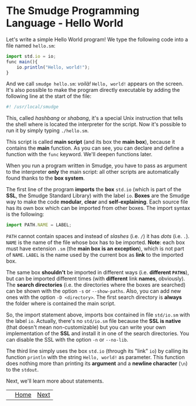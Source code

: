 # The Smudge Programming Language - Hello World

Let's write a simple Hello World program!
We type the following code into a file named `hello.sm`:

```js
import std.io = io;
func main(){
    io.println("Hello, world!");
}
```

And we call `smudge hello.sm`: *voilà!* `Hello, world!` appears on the screen.
It's also possible to make the program directly executable by adding the following line at the start of the file:

```js
#! /usr/local/smudge
```

This, called *hashbang* or *shabang*, it's a special Unix instruction that tells the shell where is located the interpreter for the script.
Now it's possible to run it by simply typing `./hello.sm`.

This script is called **main script** (and its box the **main box**), because
it contains the **main** function.
As you can see, you can declare and define a function with the `func` keyword.
We'll deepen functions later.

When you run a program written in Smudge, you have to pass as argument to the interpreter **only** the main script:
all other scripts are automatically found thanks to the **box system**.

The first line of the program **imports** the **box** `std.io` (which is part of the **SSL**, the Smudge Standard Library) with the label `io`.
**Boxes** are the Smudge way to make the code **modular**, **clear** and **self-explaining**.
Each source file has its own box which can be imported from other boxes.
The import syntax is the following:

```js
import PATH.NAME = LABEL;
```

`PATH` cannot contain spaces and instead of *slashes* (i.e. `/`) it has *dots* (i.e. `.`).
`NAME` is the name of the file whose box has to be imported. **Note**: each box must have extension `.sm` (the **main box is an exception**), which is not part of `NAME`.
`LABEL` is the name used by the current box as **link** to the imported box.

The same box **shouldn't** be imported in different ways (i.e. **different `PATH`s**), but can be imported different times (with **different** link **names**, obviously).
The **search directories** (i.e. the directories where the boxes are searched) can be shown with the option `-s` or `--show-paths`.
Also, you can add new ones with the option `-D <directory>`. The first search directory is **always** the folder where is contained the main script.

So, the import statement above, imports box contained in file `std/io.sm` with
the label `io`. Actually, there's no `std/io.sm` file because the **SSL is native** (that doesn't mean non-customizable) but
you can write your own implementation of the **SSL** and install it in one of the search directories. You can disable the SSL with the option `-n` or `--no-lib`.

The third line simply uses the box `std.io` (through its "link" `io`) by calling its function `println` with the string `Hello, world!` as parameter. This function does nothing more than printing its **argument** and a **newline character** (`\n`) to the `stdout`.

Next, we'll learn more about statements.

||||
|---:|:---:|:---|
|| [Home](https://smudgelang.github.io/smudge/) | [Next](statements.md) |
